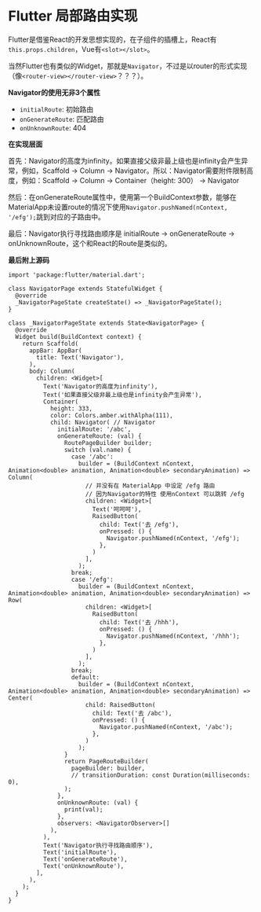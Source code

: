 # Flutter 局部路由实现

Flutter是借鉴React的开发思想实现的，在子组件的插槽上，React有`this.props.children`，Vue有`<slot></slot>`。

当然Flutter也有类似的Widget，那就是`Navigator`，不过是以router的形式实现（像`<router-view></router-view>`？？？）。

**Navigator的使用无非3个属性**
* `initialRoute`: 初始路由
* `onGenerateRoute`: 匹配路由
* `onUnknownRoute`: 404

**在实现层面**

首先：Navigator的高度为infinity。如果直接父级非最上级也是infinity会产生异常，例如，Scaffold -> Column -> Navigator。所以：Navigator需要附件限制高度，例如：Scaffold -> Column -> Container（height: 300） -> Navigator


然后：在onGenerateRoute属性中，使用第一个BuildContext参数，能够在MaterialApp未设置route的情况下使用`Navigator.pushNamed(nContext, '/efg');`跳到对应的子路由中。


最后：Navigator执行寻找路由顺序是 initialRoute -> onGenerateRoute -> onUnknownRoute，这个和React的Route是类似的。


**最后附上源码**

```
import 'package:flutter/material.dart';

class NavigatorPage extends StatefulWidget {
  @override
  _NavigatorPageState createState() => _NavigatorPageState();
}

class _NavigatorPageState extends State<NavigatorPage> {
  @override
  Widget build(BuildContext context) {
    return Scaffold(
      appBar: AppBar(
        title: Text('Navigator'),
      ),
      body: Column(
        children: <Widget>[
          Text('Navigator的高度为infinity'),
          Text('如果直接父级非最上级也是infinity会产生异常'),
          Container(
            height: 333,
            color: Colors.amber.withAlpha(111),
            child: Navigator( // Navigator
              initialRoute: '/abc',
              onGenerateRoute: (val) {
                RoutePageBuilder builder;
                switch (val.name) {
                  case '/abc':
                    builder = (BuildContext nContext, Animation<double> animation, Animation<double> secondaryAnimation) => Column(
                      // 并没有在 MaterialApp 中设定 /efg 路由
                      // 因为Navigator的特性 使用nContext 可以跳转 /efg
                      children: <Widget>[
                        Text('呵呵呵'),
                        RaisedButton(
                          child: Text('去 /efg'),
                          onPressed: () {
                            Navigator.pushNamed(nContext, '/efg');
                          },
                        )
                      ],
                    );
                  break;
                  case '/efg':
                    builder = (BuildContext nContext, Animation<double> animation, Animation<double> secondaryAnimation) => Row(
                      children: <Widget>[
                        RaisedButton(
                          child: Text('去 /hhh'),
                          onPressed: () {
                            Navigator.pushNamed(nContext, '/hhh');
                          },
                        )
                      ],
                    );
                  break;
                  default:
                    builder = (BuildContext nContext, Animation<double> animation, Animation<double> secondaryAnimation) => Center(
                      child: RaisedButton(
                        child: Text('去 /abc'),
                        onPressed: () {
                          Navigator.pushNamed(nContext, '/abc');
                        },
                      )
                    );
                }
                return PageRouteBuilder(
                  pageBuilder: builder,
                  // transitionDuration: const Duration(milliseconds: 0),
                );
              },
              onUnknownRoute: (val) {
                print(val);
              },
              observers: <NavigatorObserver>[]
            ),
          ),
          Text('Navigator执行寻找路由顺序'),
          Text('initialRoute'),
          Text('onGenerateRoute'),
          Text('onUnknownRoute'),
        ],
      ),
    );
  }
}
```